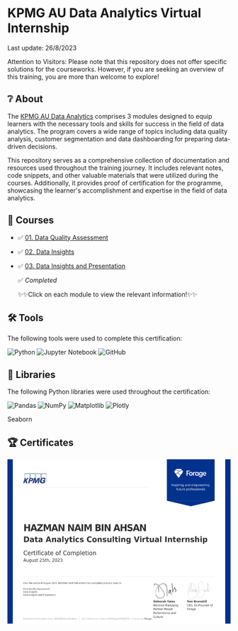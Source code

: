 # KPMG AU Data Analytics Virtual Internship
Last update: 26/8/2023

Attention to Visitors: Please note that this repository does not offer specific solutions for the courseworks. However, if you are seeking an overview of this training, you are more than welcome to explore!
## ❔ About
The <a href="https://www.theforage.com/virtual-internships/theme/m7W4GMqeT3bh9Nb2c/KPMG-Data-Analytics-Virtual-Internship">KPMG AU Data Analytics</a> comprises 3 modules designed to equip learners with the necessary tools and skills for success in the field of data analytics. The program covers a wide range of topics including data quality analysis, customer segmentation and data dashboarding for preparing data-driven decisions.

This repository serves as a comprehensive collection of documentation and resources used throughout the training journey. It includes relevant notes, code snippets, and other valuable materials that were utilized during the courses. Additionally, it provides proof of certification for the programme, showcasing the learner's accomplishment and expertise in the field of data analytics.

## 📑 Courses
- ✅ [01. Data Quality Assessment](https://github.com/HazmanNaim/kpmg-virtual-internship/tree/a746499149c73dfa5fb4a2f3922603f9643220cd/Phase-1)
- ✅ [02. Data Insights](https://github.com/HazmanNaim/kpmg-virtual-internship/tree/a746499149c73dfa5fb4a2f3922603f9643220cd/Phase-2)
- ✅ [03. Data Insights and Presentation](https://github.com/HazmanNaim/kpmg-virtual-internship/tree/a746499149c73dfa5fb4a2f3922603f9643220cd/Phase-3)
  
  ✅ _Completed_  

  ✨✨Click on each module to view the relevant information!✨✨

## 🛠️ Tools
The following tools were used to complete this certification: 

![Python](https://img.shields.io/badge/python-3670A0?style=for-the-badge&logo=python&logoColor=ffdd54)
![Jupyter Notebook](https://img.shields.io/badge/jupyter-%23FA0F00.svg?style=for-the-badge&logo=jupyter&logoColor=white)
![GitHub](https://img.shields.io/badge/github-%23121011.svg?style=for-the-badge&logo=github&logoColor=white)

## 📖 Libraries
The following Python libraries were used throughout the certification:

![Pandas](https://img.shields.io/badge/pandas-%23150458.svg?style=for-the-badge&logo=pandas&logoColor=white)
![NumPy](https://img.shields.io/badge/numpy-%23013243.svg?style=for-the-badge&logo=numpy&logoColor=white)
![Matplotlib](https://img.shields.io/badge/Matplotlib-%23ffffff.svg?style=for-the-badge&logo=Matplotlib&logoColor=black)
![Plotly](https://img.shields.io/badge/Plotly-%233F4F75.svg?style=for-the-badge&logo=plotly&logoColor=white)

Seaborn

## 🏆 Certificates
<p align="middle">
  <a><img src="https://github.com/HazmanNaim/kpmg-virtual-internship/blob/a746499149c73dfa5fb4a2f3922603f9643220cd/completion_certificate-1.png" height="370"></a>
</p>
